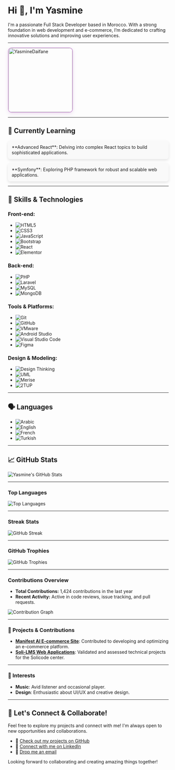 # Hi 👋, I'm Yasmine

I'm a passionate Full Stack Developer based in Morocco. With a strong foundation in web development and e-commerce, I’m dedicated to crafting innovative solutions and improving user experiences.

---
<p align="left">
  <a href="https://github.com/YasmineDaifane">
    <img src="https://komarev.com/ghpvc/?username=YasmineDaifane&label=Profile%20Views&color=d0a5d8&style=flat-square" alt="YasmineDaifane"
         style="border-radius: 12px; border: 2px solid #d0a5d8; box-shadow: 0px 4px 12px rgba(208, 165, 216, 0.3); width: 200px; height: auto;"/>
  </a>
</p>

---
## 🌱 Currently Learning

<div style="display: flex; flex-direction: column; gap: 12px;">
  <div style="background: #f9f9f9; border-radius: 8px; padding: 12px; box-shadow: 0px 4px 8px rgba(0, 0, 0, 0.1);">
    **Advanced React**: Delving into complex React topics to build sophisticated applications.
  </div>
  <div style="background: #f9f9f9; border-radius: 8px; padding: 12px; box-shadow: 0px 4px 8px rgba(0, 0, 0, 0.1);">
    **Symfony**: Exploring PHP framework for robust and scalable web applications.
  </div>
</div>

---


## 🚀 Skills & Technologies

### Front-end:
- ![HTML5](https://img.shields.io/badge/HTML5-E34F26?style=for-the-badge&logo=html5&logoColor=white&labelColor=E34F26&color=white&borderRadius=25px)
- ![CSS3](https://img.shields.io/badge/CSS3-1572B6?style=for-the-badge&logo=css3&logoColor=white&labelColor=1572B6&color=white&borderRadius=25px)
- ![JavaScript](https://img.shields.io/badge/JavaScript-F7DF1E?style=for-the-badge&logo=javascript&logoColor=black&labelColor=F7DF1E&color=black&borderRadius=25px)
- ![Bootstrap](https://img.shields.io/badge/Bootstrap-563D7C?style=for-the-badge&logo=bootstrap&logoColor=white&labelColor=563D7C&color=white&borderRadius=25px)
- ![React](https://img.shields.io/badge/React-61DAFB?style=for-the-badge&logo=react&logoColor=black&labelColor=61DAFB&color=black&borderRadius=12px)
- ![Elementor](https://img.shields.io/badge/Elementor-000000?style=for-the-badge&logo=elementor&logoColor=white&labelColor=000000&color=white&borderRadius=12px)

### Back-end:
- ![PHP](https://img.shields.io/badge/PHP-777BB4?style=for-the-badge&logo=php&logoColor=white&labelColor=777BB4&color=white&borderRadius=12px)
- ![Laravel](https://img.shields.io/badge/Laravel-F05340?style=for-the-badge&logo=laravel&logoColor=white&labelColor=F05340&color=white&borderRadius=12px)
- ![MySQL](https://img.shields.io/badge/MySQL-00758F?style=for-the-badge&logo=mysql&logoColor=white&labelColor=00758F&color=white&borderRadius=12px)
- ![MongoDB](https://img.shields.io/badge/MongoDB-47A248?style=for-the-badge&logo=mongodb&logoColor=white&labelColor=47A248&color=white&borderRadius=12px)

### Tools & Platforms:
- ![Git](https://img.shields.io/badge/Git-F05032?style=for-the-badge&logo=git&logoColor=white&labelColor=F05032&color=white&borderRadius=12px)
- ![GitHub](https://img.shields.io/badge/GitHub-181717?style=for-the-badge&logo=github&logoColor=white&labelColor=181717&color=white&borderRadius=12px)
- ![VMware](https://img.shields.io/badge/VMware-607078?style=for-the-badge&logo=vmware&logoColor=white&labelColor=607078&color=white&borderRadius=12px)
- ![Android Studio](https://img.shields.io/badge/Android_Studio-3DDC84?style=for-the-badge&logo=android-studio&logoColor=white&labelColor=3DDC84&color=white&borderRadius=12px)
- ![Visual Studio Code](https://img.shields.io/badge/Visual_Studio_Code-007ACC?style=for-the-badge&logo=visual-studio-code&logoColor=white&labelColor=007ACC&color=white&borderRadius=12px)
- ![Figma](https://img.shields.io/badge/Figma-F24E1E?style=for-the-badge&logo=figma&logoColor=white&labelColor=F24E1E&color=white&borderRadius=12px)

### Design & Modeling:
- ![Design Thinking](https://img.shields.io/badge/Design_Thinking-FF7F50?style=for-the-badge&logo=design&logoColor=white&labelColor=FF7F50&color=white&borderRadius=12px)
- ![UML](https://img.shields.io/badge/UML-000000?style=for-the-badge&logo=uml&logoColor=white&labelColor=000000&color=white&borderRadius=12px)
- ![Merise](https://img.shields.io/badge/MERISE-1E90FF?style=for-the-badge&logo=data:image/png;base64,iVBORw0KGgoAAAANSUhEUgAAACAAAAAgCAIAAAD8GO2jAAAAmklEQVR4nOzdeXUBdQwG4XchYP4fBicQyFEM0Tk3d6dOQJtbFvRAE8A4k+7PbIl9xuKDvbi8JY3IujKQ4yfR8bRdFGREJ9XXr53xkICVLiYBtmO9jMSQnJ+SHCR1e0P7bSswWz5FYf6b5shtTVihPHfpLgttTDZq76nMD3xhEr9OlzzJIH7mU4rF1GUbRgiayjHkNz4H8jPp8TsW2l4PwwZCp2OaEBTQKxC6BFv5YXl7k34fM8BhbVOmT4Ywn5+ZRjPKyEnKcM0yV4TpJDAkQcqFZnQkkJtAdZquFouqsw2ogV+fq9SGVyyUZZRrACfgjfWbN4yNImqvhMBcM8MDSZnYcd+MweoqT/gpVY2TT9FuT7aLpklSbmQKmB2q0lKptGzrTeZsYx1GzL9gAAAAABJRU5ErkJggg==&labelColor=1E90FF&color=white&borderRadius=12px)
- ![2TUP](https://img.shields.io/badge/2TUP-00BFFF?style=for-the-badge&logo=data:image/png;base64,iVBORw0KGgoAAAANSUhEUgAAAFwAAABtCAYAAABH3ErHAAAAmklEQVR4nOzdeXUBdQwG4XchYP4fBicQyFEM0Tk3d6dOQJtbFvRAE8A4k+7PbIl9xuKDvbi8JY3IujKQ4yfR8bRdFGREJ9XXr53xkICVLiYBtmO9jMSQnJ+SHCR1e0P7bSswWz5FYf6b5shtTVihPHfpLgttTDZq76nMD3xhEr9OlzzJIH7mU4rF1GUbRgiayjHkNz4H8jPp8TsW2l4PwwZCp2OaEBTQKxC6BFv5YXl7k34fM8BhbVOmT4Ywn5+ZRjPKyEnKcM0yV4TpJDAkQcqFZnQkkJtAdZquFouqsw2ogV+fq9SGVyyUZZRrACfgjfWbN4yNImqvhMBcM8MDSZnYcd+MweoqT/gpVY2TT9FuT7aLpklSbmQKmB2q0lKptGzrTeZsYx1GzL9gAAAAABJRU5ErkJggg==&labelColor=00BFFF&color=white&borderRadius=12px)

---

## 🗣️ Languages

- ![Arabic](https://img.shields.io/badge/Arabic-Native-orange?style=for-the-badge&labelColor=orange&color=white&borderRadius=12px)
- ![English](https://img.shields.io/badge/English-Fluent-blue?style=for-the-badge&labelColor=blue&color=white&borderRadius=12px)
- ![French](https://img.shields.io/badge/French-Intermediate-red?style=for-the-badge&labelColor=red&color=white&borderRadius=12px)
- ![Turkish](https://img.shields.io/badge/Turkish-Intermediate-yellow?style=for-the-badge&labelColor=yellow&color=white&borderRadius=12px)

---



## 📈 GitHub Stats

![Yasmine's GitHub Stats](https://github-readme-stats.vercel.app/api?username=Yasmine-daifane&show_icons=true&count_private=true&hide_title=true&hide=prs&theme=dark)

---

### Top Languages
![Top Languages](https://github-readme-stats.vercel.app/api/top-langs/?username=Yasmine-daifane&layout=compact&theme=dark)

---

### Streak Stats

![GitHub Streak](https://github-readme-streak-stats.herokuapp.com/?user=Yasmine-daifane&theme=dark)

---

### GitHub Trophies

![GitHub Trophies](https://github-profile-trophy.vercel.app/?username=Yasmine-daifane&theme=darkhub)

---

### Contributions Overview

- **Total Contributions:** 1,424 contributions in the last year
- **Recent Activity:** Active in code reviews, issue tracking, and pull requests.

![Contribution Graph](https://github-readme-stats.vercel.app/api/top-langs/?username=Yasmine-daifane&layout=compact&theme=dark)

---

### 🌟 Projects & Contributions

- **[Manifest AI E-commerce Site](#)**: Contributed to developing and optimizing an e-commerce platform.
- **[Soli-LMS Web Applications](#)**: Validated and assessed technical projects for the Solicode center.

---

### 🎨 Interests

- **Music**: Avid listener and occasional player.
- **Design**: Enthusiastic about UI/UX and creative design.

---

## 🚀 Let's Connect & Collaborate!

Feel free to explore my projects and connect with me! I'm always open to new opportunities and collaborations. 

- 🌟 [Check out my projects on GitHub](https://github.com/Yasmine-daifane)
- 🤝 [Connect with me on LinkedIn](https://linkedin.com/in/yasmine-daifane)
- 💬 [Drop me an email](mailto:yasmine.daifane.solicode@gmail.com)

Looking forward to collaborating and creating amazing things together!
